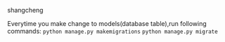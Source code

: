 shangcheng

Everytime you make change to models(database table),run following commands:
`python manage.py makemigrations`
`python manage.py migrate`